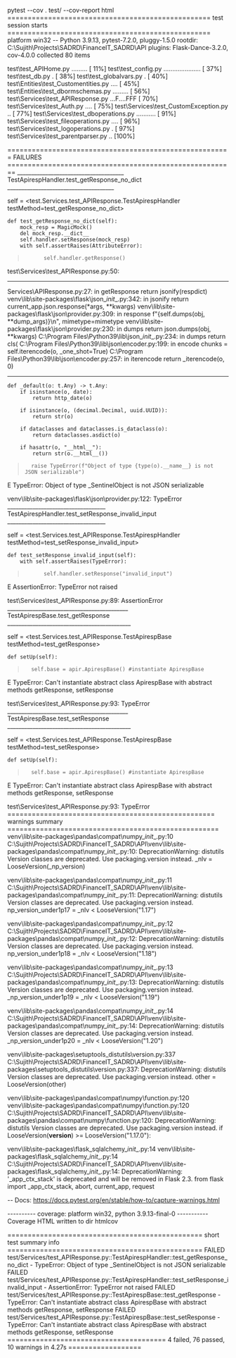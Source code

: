 pytest --cov . test/ --cov-report html
================================================== test session starts ==================================================
platform win32 -- Python 3.9.13, pytest-7.2.0, pluggy-1.5.0
rootdir: C:\Sujith\Projects\SADRD\FinanceIT_SADRD\API
plugins: Flask-Dance-3.2.0, cov-4.0.0
collected 80 items

test\test_APIHome.py .........                                                                                     [ 11%]
test\test_config.py .....................                                                                          [ 37%]
test\test_db.py .                                                                                                  [ 38%] 
test\test_globalvars.py .                                                                                          [ 40%] 
test\Entities\test_Customentities.py ....                                                                          [ 45%]
test\Entities\test_dbormschemas.py .........                                                                       [ 56%]
test\Services\test_APIResponse.py ...F....FFF                                                                      [ 70%]
test\Services\test_Auth.py ....                                                                                    [ 75%]
test\Services\test_CustomException.py ..                                                                           [ 77%]
test\Services\test_dboperations.py ...........                                                                     [ 91%]
test\Services\test_fileoperations.py ....                                                                          [ 96%]
test\Services\test_logoperations.py .                                                                              [ 97%] 
test\Services\test_parentparser.py ..                                                                              [100%]

======================================================= FAILURES ======================================================== 
______________________________________ TestApirespHandler.test_getResponse_no_dict ______________________________________ 

self = <test.Services.test_APIResponse.TestApirespHandler testMethod=test_getResponse_no_dict>

    def test_getResponse_no_dict(self):
        mock_resp = MagicMock()
        del mock_resp.__dict__
        self.handler.setResponse(mock_resp)
        with self.assertRaises(AttributeError):
>           self.handler.getResponse()

test\Services\test_APIResponse.py:50:
_ _ _ _ _ _ _ _ _ _ _ _ _ _ _ _ _ _ _ _ _ _ _ _ _ _ _ _ _ _ _ _ _ _ _ _ _ _ _ _ _ _ _ _ _ _ _ _ _ _ _ _ _ _ _ _ _ _ _ _ _ 
Services\APIResponse.py:27: in getResponse
    return jsonify(respdict)
venv\lib\site-packages\flask\json\__init__.py:342: in jsonify
    return current_app.json.response(*args, **kwargs)
venv\lib\site-packages\flask\json\provider.py:309: in response
    f"{self.dumps(obj, **dump_args)}\n", mimetype=mimetype
venv\lib\site-packages\flask\json\provider.py:230: in dumps
    return json.dumps(obj, **kwargs)
C:\Program Files\Python39\lib\json\__init__.py:234: in dumps
    return cls(
C:\Program Files\Python39\lib\json\encoder.py:199: in encode
    chunks = self.iterencode(o, _one_shot=True)
C:\Program Files\Python39\lib\json\encoder.py:257: in iterencode
    return _iterencode(o, 0)
_ _ _ _ _ _ _ _ _ _ _ _ _ _ _ _ _ _ _ _ _ _ _ _ _ _ _ _ _ _ _ _ _ _ _ _ _ _ _ _ _ _ _ _ _ _ _ _ _ _ _ _ _ _ _ _ _ _ _ _ _ 

    def _default(o: t.Any) -> t.Any:
        if isinstance(o, date):
            return http_date(o)

        if isinstance(o, (decimal.Decimal, uuid.UUID)):
            return str(o)

        if dataclasses and dataclasses.is_dataclass(o):
            return dataclasses.asdict(o)

        if hasattr(o, "__html__"):
            return str(o.__html__())

>       raise TypeError(f"Object of type {type(o).__name__} is not JSON serializable")
E       TypeError: Object of type _SentinelObject is not JSON serializable

venv\lib\site-packages\flask\json\provider.py:122: TypeError
___________________________________ TestApirespHandler.test_setResponse_invalid_input ___________________________________ 

self = <test.Services.test_APIResponse.TestApirespHandler testMethod=test_setResponse_invalid_input>

    def test_setResponse_invalid_input(self):
        with self.assertRaises(TypeError):
>           self.handler.setResponse("invalid_input")
E           AssertionError: TypeError not raised

test\Services\test_APIResponse.py:89: AssertionError
___________________________________________ TestApirespBase.test_getResponse ____________________________________________ 

self = <test.Services.test_APIResponse.TestApirespBase testMethod=test_getResponse>

    def setUp(self):
>       self.base = apir.ApirespBase() #instantiate ApirespBase
E       TypeError: Can't instantiate abstract class ApirespBase with abstract methods getResponse, setResponse

test\Services\test_APIResponse.py:93: TypeError
___________________________________________ TestApirespBase.test_setResponse ____________________________________________ 

self = <test.Services.test_APIResponse.TestApirespBase testMethod=test_setResponse>

    def setUp(self):
>       self.base = apir.ApirespBase() #instantiate ApirespBase
E       TypeError: Can't instantiate abstract class ApirespBase with abstract methods getResponse, setResponse

test\Services\test_APIResponse.py:93: TypeError
=================================================== warnings summary ====================================================
venv\lib\site-packages\pandas\compat\numpy\__init__.py:10
  C:\Sujith\Projects\SADRD\FinanceIT_SADRD\API\venv\lib\site-packages\pandas\compat\numpy\__init__.py:10: DeprecationWarning: distutils Version classes are deprecated. Use packaging.version instead.
    _nlv = LooseVersion(_np_version)

venv\lib\site-packages\pandas\compat\numpy\__init__.py:11
  C:\Sujith\Projects\SADRD\FinanceIT_SADRD\API\venv\lib\site-packages\pandas\compat\numpy\__init__.py:11: DeprecationWarning: distutils Version classes are deprecated. Use packaging.version instead.
    np_version_under1p17 = _nlv < LooseVersion("1.17")

venv\lib\site-packages\pandas\compat\numpy\__init__.py:12
  C:\Sujith\Projects\SADRD\FinanceIT_SADRD\API\venv\lib\site-packages\pandas\compat\numpy\__init__.py:12: DeprecationWarning: distutils Version classes are deprecated. Use packaging.version instead.
    np_version_under1p18 = _nlv < LooseVersion("1.18")

venv\lib\site-packages\pandas\compat\numpy\__init__.py:13
  C:\Sujith\Projects\SADRD\FinanceIT_SADRD\API\venv\lib\site-packages\pandas\compat\numpy\__init__.py:13: DeprecationWarning: distutils Version classes are deprecated. Use packaging.version instead.
    _np_version_under1p19 = _nlv < LooseVersion("1.19")

venv\lib\site-packages\pandas\compat\numpy\__init__.py:14
  C:\Sujith\Projects\SADRD\FinanceIT_SADRD\API\venv\lib\site-packages\pandas\compat\numpy\__init__.py:14: DeprecationWarning: distutils Version classes are deprecated. Use packaging.version instead.
    _np_version_under1p20 = _nlv < LooseVersion("1.20")

venv\lib\site-packages\setuptools\_distutils\version.py:337
  C:\Sujith\Projects\SADRD\FinanceIT_SADRD\API\venv\lib\site-packages\setuptools\_distutils\version.py:337: DeprecationWarning: distutils Version classes are deprecated. Use packaging.version instead.
    other = LooseVersion(other)

venv\lib\site-packages\pandas\compat\numpy\function.py:120
venv\lib\site-packages\pandas\compat\numpy\function.py:120
  C:\Sujith\Projects\SADRD\FinanceIT_SADRD\API\venv\lib\site-packages\pandas\compat\numpy\function.py:120: DeprecationWarning: distutils Version classes are deprecated. Use packaging.version instead.
    if LooseVersion(__version__) >= LooseVersion("1.17.0"):

venv\lib\site-packages\flask_sqlalchemy\__init__.py:14
venv\lib\site-packages\flask_sqlalchemy\__init__.py:14
  C:\Sujith\Projects\SADRD\FinanceIT_SADRD\API\venv\lib\site-packages\flask_sqlalchemy\__init__.py:14: DeprecationWarning: '_app_ctx_stack' is deprecated and will be removed in Flask 2.3.
    from flask import _app_ctx_stack, abort, current_app, request

-- Docs: https://docs.pytest.org/en/stable/how-to/capture-warnings.html

---------- coverage: platform win32, python 3.9.13-final-0 -----------
Coverage HTML written to dir htmlcov

================================================ short test summary info ================================================ 
FAILED test/Services/test_APIResponse.py::TestApirespHandler::test_getResponse_no_dict - TypeError: Object of type _SentinelObject is not JSON serializable
FAILED test/Services/test_APIResponse.py::TestApirespHandler::test_setResponse_invalid_input - AssertionError: TypeError not raised
FAILED test/Services/test_APIResponse.py::TestApirespBase::test_getResponse - TypeError: Can't instantiate abstract class ApirespBase with abstract methods getResponse, setResponse
FAILED test/Services/test_APIResponse.py::TestApirespBase::test_setResponse - TypeError: Can't instantiate abstract class ApirespBase with abstract methods getResponse, setResponse
======================================= 4 failed, 76 passed, 10 warnings in 4.27s ==================
